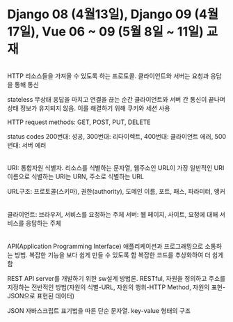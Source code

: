 # Django 08 (4월13일), Django 09 (4월 17일), Vue 06 ~ 09 (5월 8일 ~ 11일) 교재

######
HTTP
리소스들을 가져올 수 있도록 하는 프로토콜. 클라이언트와 서버는 요청과 응답을 통해 통신

stateless 무상태
응답을 마치고 연결을 끊는 순간 클라이언트와 서버 간 통신이 끝나며 상태 정보가 유지되지 않음. 이를 해결하기 위해 쿠키와 세션 사용

HTTP request methods: GET, POST, PUT, DELETE

status codes 200번대: 성공, 300번대: 리다이렉트, 400번대: 클라이언트 에러, 500번대: 서버 에러

######
URI: 통합자원 식별자. 리소스를 식별하는 문자열, 웹주소인 URL이 가장 일반적인 URI
이름으로 식별하는 URI는 URN, 주소로 식별하는 URL

URL구조: 프로토콜(스키마), 권한(authority), 도메인 이름, 포트, 패스, 파라미터, 앵커

######
클라이언트: 브라우저, 서비스를 요청하는 주체
서버: 웹 페이지, 사이트, 요청에 대해 서비스를 응답하는 주체

######
API(Application Programming Interface)
애플리케이션과 프로그래밍으로 소통하는 방법. 복잡한 기능을 보다 쉽게 만들 수 있도록 함
복잡한 코드를 추상화하여 더 쉽게 함

REST
API server를 개발하기 위한 sw설계 방법론. RESTful, 자원을 정의하고 주소를 지정하는 전반적인 방법(자원의 식별-URL, 자원의 행위-HTTP Method, 자원의 표현-JSON으로 표현된 데이터)

JSON
자바스크립트 표기법을 따른 단순 문자열. key-value 형태의 구조


